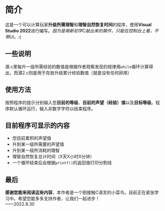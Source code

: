 # 简介
这是一个可以计算玩家**升级所需理智**和**理智自然恢复时间**的程序，使用**Visual Studio 2022**进行编写。*因为是萌新初学C敲出来的屑作，只能在控制台上看，不带UI。*:(
## 一些说明
源.c里每升一级所需经验的数值是根据作者观察发现的规律用`while`循环计算得出，而源2.c则是用于存放升级累计经验数值（就是没有任何卵用）
## 使用方法
按照程序的提示分别输入您**目前的等级**、**目前的声望（经验）值**以及**目标等级**。程序默认循环运行，输入非数字字符以结束程序。
## 目前程序可显示的内容
* 您目前累积的声望值
* 升到某一级所需要的声望值
* 升到某一级所消耗的理智
* 理智自然恢复总计时间（X天X小时X分钟）
* 一个循环结束后会根据`printf()`的返回值打印分割线
## 最后
**感谢您能来阅读这些内容**，本作者是一个刚接触C语言的小菜鸟，目前正在紧张学习中。希望您能多多支持作者，让我们一起进步！  
——2022.8.30

